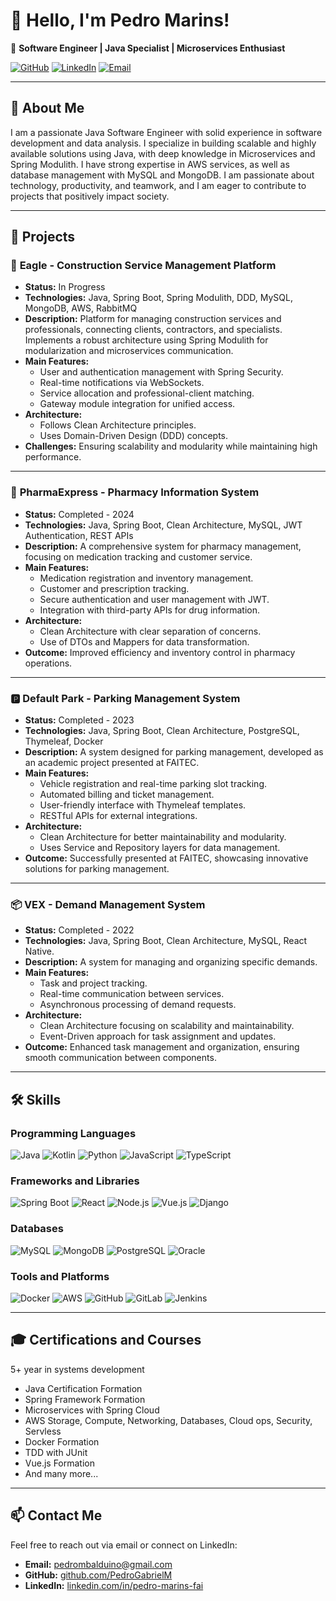 # 👋 Hello, I'm Pedro Marins!

🚀 **Software Engineer | Java Specialist | Microservices Enthusiast**

[![GitHub](https://img.shields.io/badge/GitHub-181717?style=for-the-badge&logo=github&logoColor=white)](https://github.com/PedroGabrielM)
[![LinkedIn](https://img.shields.io/badge/LinkedIn-0077B5?style=for-the-badge&logo=linkedin&logoColor=white)](https://linkedin.com/in/pedro-marins-fai)
[![Email](https://img.shields.io/badge/Email-pedrombalduino@gmail.com-D14836?style=for-the-badge&logo=gmail&logoColor=white)](mailto:pedrombalduino@gmail.com)

---

## 📝 About Me
I am a passionate Java Software Engineer with solid experience in software development and data analysis. I specialize in building scalable and highly available solutions using Java, with deep knowledge in Microservices and Spring Modulith. I have strong expertise in AWS services, as well as database management with MySQL and MongoDB. I am passionate about technology, productivity, and teamwork, and I am eager to contribute to projects that positively impact society.

---

## 💼 Projects

### 🦅 **Eagle - Construction Service Management Platform**
- **Status:** In Progress
- **Technologies:** Java, Spring Boot, Spring Modulith, DDD, MySQL, MongoDB, AWS, RabbitMQ
- **Description:** Platform for managing construction services and professionals, connecting clients, contractors, and specialists. Implements a robust architecture using Spring Modulith for modularization and microservices communication.
- **Main Features:**
  - User and authentication management with Spring Security.
  - Real-time notifications via WebSockets.
  - Service allocation and professional-client matching.
  - Gateway module integration for unified access.
- **Architecture:**
  - Follows Clean Architecture principles.
  - Uses Domain-Driven Design (DDD) concepts.
- **Challenges:** Ensuring scalability and modularity while maintaining high performance.

---

### 💊 **PharmaExpress - Pharmacy Information System**
- **Status:** Completed - 2024
- **Technologies:** Java, Spring Boot, Clean Architecture, MySQL, JWT Authentication, REST APIs
- **Description:** A comprehensive system for pharmacy management, focusing on medication tracking and customer service.
- **Main Features:**
  - Medication registration and inventory management.
  - Customer and prescription tracking.
  - Secure authentication and user management with JWT.
  - Integration with third-party APIs for drug information.
- **Architecture:**
  - Clean Architecture with clear separation of concerns.
  - Use of DTOs and Mappers for data transformation.
- **Outcome:** Improved efficiency and inventory control in pharmacy operations.

---

### 🅿️ **Default Park - Parking Management System**
- **Status:** Completed - 2023
- **Technologies:** Java, Spring Boot, Clean Architecture, PostgreSQL, Thymeleaf, Docker
- **Description:** A system designed for parking management, developed as an academic project presented at FAITEC.
- **Main Features:**
  - Vehicle registration and real-time parking slot tracking.
  - Automated billing and ticket management.
  - User-friendly interface with Thymeleaf templates.
  - RESTful APIs for external integrations.
- **Architecture:**
  - Clean Architecture for better maintainability and modularity.
  - Uses Service and Repository layers for data management.
- **Outcome:** Successfully presented at FAITEC, showcasing innovative solutions for parking management.

---

### 📦 **VEX - Demand Management System**
- **Status:** Completed - 2022
- **Technologies:** Java, Spring Boot, Clean Architecture, MySQL, React Native.
- **Description:** A system for managing and organizing specific demands.
- **Main Features:**
  - Task and project tracking.
  - Real-time communication between services.
  - Asynchronous processing of demand requests.
- **Architecture:**
  - Clean Architecture focusing on scalability and maintainability.
  - Event-Driven approach for task assignment and updates.
- **Outcome:** Enhanced task management and organization, ensuring smooth communication between components.

---

## 🛠️ Skills

### Programming Languages
![Java](https://img.shields.io/badge/Java-ED8B00?style=for-the-badge&logo=java&logoColor=white)
![Kotlin](https://img.shields.io/badge/Kotlin-0095D5?style=for-the-badge&logo=kotlin&logoColor=white)
![Python](https://img.shields.io/badge/Python-3776AB?style=for-the-badge&logo=python&logoColor=white)
![JavaScript](https://img.shields.io/badge/JavaScript-F7DF1E?style=for-the-badge&logo=javascript&logoColor=black)
![TypeScript](https://img.shields.io/badge/TypeScript-007ACC?style=for-the-badge&logo=typescript&logoColor=white)

### Frameworks and Libraries
![Spring Boot](https://img.shields.io/badge/Spring%20Boot-6DB33F?style=for-the-badge&logo=spring-boot&logoColor=white)
![React](https://img.shields.io/badge/React-61DAFB?style=for-the-badge&logo=react&logoColor=black)
![Node.js](https://img.shields.io/badge/Node.js-339933?style=for-the-badge&logo=node.js&logoColor=white)
![Vue.js](https://img.shields.io/badge/Vue.js-4FC08D?style=for-the-badge&logo=vue.js&logoColor=white)
![Django](https://img.shields.io/badge/Django-092E20?style=for-the-badge&logo=django&logoColor=white)

### Databases
![MySQL](https://img.shields.io/badge/MySQL-4479A1?style=for-the-badge&logo=mysql&logoColor=white)
![MongoDB](https://img.shields.io/badge/MongoDB-47A248?style=for-the-badge&logo=mongodb&logoColor=white)
![PostgreSQL](https://img.shields.io/badge/PostgreSQL-336791?style=for-the-badge&logo=postgresql&logoColor=white)
![Oracle](https://img.shields.io/badge/Oracle-F80000?style=for-the-badge&logo=oracle&logoColor=white)

### Tools and Platforms
![Docker](https://img.shields.io/badge/Docker-2496ED?style=for-the-badge&logo=docker&logoColor=white)
![AWS](https://img.shields.io/badge/AWS-232F3E?style=for-the-badge&logo=amazon-aws&logoColor=white)
![GitHub](https://img.shields.io/badge/GitHub-181717?style=for-the-badge&logo=github&logoColor=white)
![GitLab](https://img.shields.io/badge/GitLab-FCA121?style=for-the-badge&logo=gitlab&logoColor=white)
![Jenkins](https://img.shields.io/badge/Jenkins-D24939?style=for-the-badge&logo=jenkins&logoColor=white)

---

## 🎓 Certifications and Courses
5+ year in systems development 
- Java Certification Formation
- Spring Framework Formation
- Microservices with Spring Cloud
- AWS Storage, Compute, Networking, Databases, Cloud ops, Security, Servless
- Docker Formation
- TDD with JUnit
- Vue.js Formation
- And many more...

---

## 📫 Contact Me
Feel free to reach out via email or connect on LinkedIn:
- **Email:** pedrombalduino@gmail.com
- **GitHub:** [github.com/PedroGabrielM](https://github.com/PedroGabrielM)
- **LinkedIn:** [linkedin.com/in/pedro-marins-fai](https://linkedin.com/in/pedro-marins-fai)

